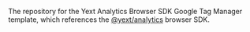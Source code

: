 The repository for the Yext Analytics Browser SDK Google Tag Manager template, which references the [@yext/analytics](https://github.com/yext/analytics) browser SDK.
